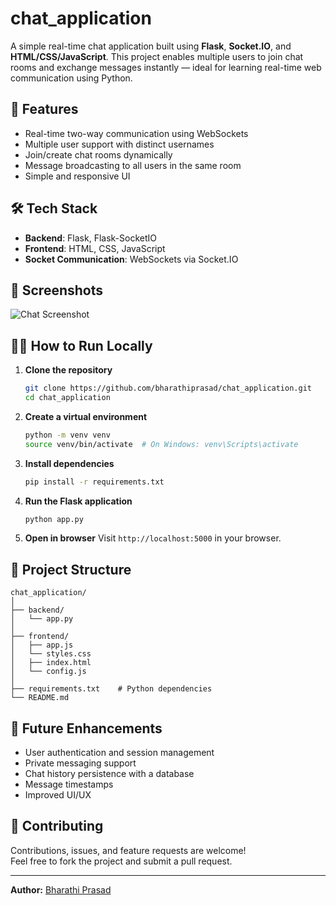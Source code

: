 # chat_application

A simple real-time chat application built using **Flask**, **Socket.IO**, and **HTML/CSS/JavaScript**. This project enables multiple users to join chat rooms and exchange messages instantly — ideal for learning real-time web communication using Python.

## 🚀 Features

- Real-time two-way communication using WebSockets
- Multiple user support with distinct usernames
- Join/create chat rooms dynamically
- Message broadcasting to all users in the same room
- Simple and responsive UI

## 🛠️ Tech Stack

- **Backend**: Flask, Flask-SocketIO
- **Frontend**: HTML, CSS, JavaScript
- **Socket Communication**: WebSockets via Socket.IO

## 📸 Screenshots



![Chat Screenshot](https://github.com/bharathiprasad/chat_application/tree/main/chat_app/output)

## 🧑‍💻 How to Run Locally

1. **Clone the repository**
   ```bash
   git clone https://github.com/bharathiprasad/chat_application.git
   cd chat_application
   ```

2. **Create a virtual environment**
   ```bash
   python -m venv venv
   source venv/bin/activate  # On Windows: venv\Scripts\activate
   ```

3. **Install dependencies**
   ```bash
   pip install -r requirements.txt
   ```

4. **Run the Flask application**
   ```bash
   python app.py
   ```

5. **Open in browser**
   Visit `http://localhost:5000` in your browser.

## 📂 Project Structure

```
chat_application/
│
├── backend/             
│   └── app.py
│
├── frontend/          
│   ├── app.js
│   └── styles.css
│   ├── index.html
│   └── config.js
│
├── requirements.txt    # Python dependencies
└── README.md
```

## 🧪 Future Enhancements

- User authentication and session management
- Private messaging support
- Chat history persistence with a database
- Message timestamps
- Improved UI/UX

## 🤝 Contributing

Contributions, issues, and feature requests are welcome!  
Feel free to fork the project and submit a pull request.

---

**Author:** [Bharathi Prasad](https://github.com/bharathiprasad)
